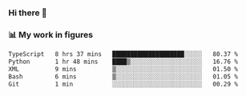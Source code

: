 ### Hi there 👋

### 📊 My work in figures

<!--START_SECTION:waka-->

```txt
TypeScript   8 hrs 37 mins   ████████████████████░░░░░   80.37 %
Python       1 hr 48 mins    ████▒░░░░░░░░░░░░░░░░░░░░   16.76 %
XML          9 mins          ▒░░░░░░░░░░░░░░░░░░░░░░░░   01.50 %
Bash         6 mins          ▒░░░░░░░░░░░░░░░░░░░░░░░░   01.05 %
Git          1 min           ░░░░░░░░░░░░░░░░░░░░░░░░░   00.29 %
```

<!--END_SECTION:waka-->
